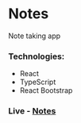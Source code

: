 # Notes
Note taking app

### Technologies: 
* React
* TypeScript
* React Bootstrap

### Live - [Notes]()

